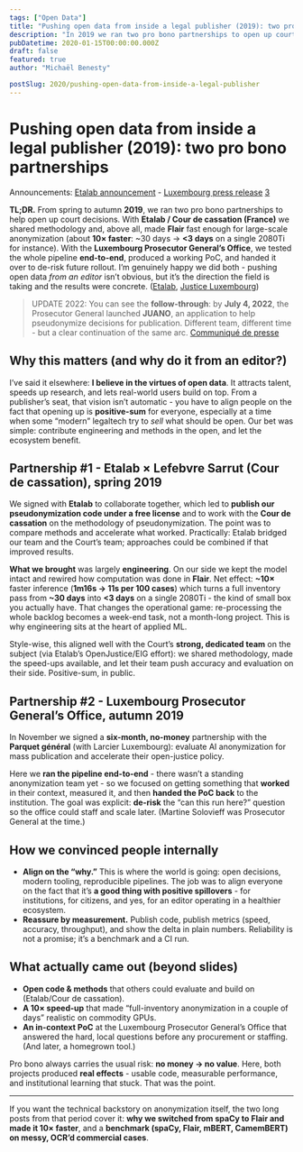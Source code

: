 ```yaml
---
tags: ["Open Data"]
title: "Pushing open data from inside a legal publisher (2019): two pro bono partnerships"
description: "In 2019 we ran two pro bono partnerships to open up court decisions - with Etalab/Cour de cassation and Luxembourg’s Prosecutor General - focusing on engineering speedups for anonymization and an end-to-end PoC."
pubDatetime: 2020-01-15T00:00:00.000Z
draft: false
featured: true
author: "Michaël Benesty"

postSlug: 2020/pushing-open-data-from-inside-a-legal-publisher
---
```


# Pushing open data from inside a legal publisher (2019): two pro bono partnerships

Announcements: [Etalab announcement][1] - [Luxembourg press release][2] [3]

**TL;DR.** From spring to autumn **2019**, we ran two pro bono partnerships to help open up court decisions. With **Etalab / Cour de cassation (France)** we shared methodology and, above all, made **Flair** fast enough for large-scale anonymization (about **10× faster**: ~30 days -> **<3 days** on a single 2080Ti for instance). With the **Luxembourg Prosecutor General’s Office**, we tested the whole pipeline **end-to-end**, produced a working PoC, and handed it over to de-risk future rollout. I’m genuinely happy we did both - pushing open data *from an editor* isn’t obvious, but it’s the direction the field is taking and the results were concrete. ([Etalab][1], [Justice Luxembourg][2])

> UPDATE 2022: You can see the **follow-through**: by **July 4, 2022**, the Prosecutor General launched **JUANO**, an application to help pseudonymize decisions for publication. Different team, different time - but a clear continuation of the same arc. [Communiqué de presse][3]

<!-- more -->

## Why this matters (and why do it from an editor?)

I’ve said it elsewhere: **I believe in the virtues of open data**. It attracts talent, speeds up research, and lets real-world users build on top. From a publisher’s seat, that vision isn’t automatic - you have to align people on the fact that opening up is **positive-sum** for everyone, especially at a time when some “modern” legaltech try to *sell* what should be open. Our bet was simple: contribute engineering and methods in the open, and let the ecosystem benefit.

## Partnership #1 - Etalab × Lefebvre Sarrut (Cour de cassation), spring 2019

We signed with **Etalab** to collaborate together, which led to **publish our pseudonymization code under a free license** and to work with the **Cour de cassation** on the methodology of pseudonymization. The point was to compare methods and accelerate what worked. Practically: Etalab bridged our team and the Court’s team; approaches could be combined if that improved results.

**What we brought** was largely **engineering**. On our side we kept the model intact and rewired how computation was done in **Flair**. Net effect: **~10×** faster inference (**1m16s -> 11s per 100 cases**) which turns a full inventory pass from **~30 days** into **<3 days** on a single 2080Ti - the kind of small box you actually have. That changes the operational game: re-processing the whole backlog becomes a week-end task, not a month-long project. This is why engineering sits at the heart of applied ML.

Style-wise, this aligned well with the Court’s **strong, dedicated team** on the subject (via Etalab’s OpenJustice/EIG effort): we shared methodology, made the speed-ups available, and let their team push accuracy and evaluation on their side. Positive-sum, in public.

## Partnership #2 - Luxembourg Prosecutor General’s Office, autumn 2019

In November we signed a **six-month, no-money** partnership with the **Parquet général** (with Larcier Luxembourg): evaluate AI anonymization for mass publication and accelerate their open-justice policy.

Here we **ran the pipeline end-to-end** - there wasn’t a standing anonymization team yet - so we focused on getting something that **worked** in their context, measured it, and then **handed the PoC back** to the institution. The goal was explicit: **de-risk** the “can this run here?” question so the office could staff and scale later. (Martine Solovieff was Prosecutor General at the time.)

## How we convinced people internally

* **Align on the “why.”** This is where the world is going: open decisions, modern tooling, reproducible pipelines. The job was to align everyone on the fact that it’s **a good thing with positive spillovers** - for institutions, for citizens, and yes, for an editor operating in a healthier ecosystem.
* **Reassure by measurement.** Publish code, publish metrics (speed, accuracy, throughput), and show the delta in plain numbers. Reliability is not a promise; it’s a benchmark and a CI run.

## What actually came out (beyond slides)

* **Open code & methods** that others could evaluate and build on (Etalab/Cour de cassation).
* **A 10× speed-up** that made “full-inventory anonymization in a couple of days” realistic on commodity GPUs.
* **An in-context PoC** at the Luxembourg Prosecutor General’s Office that answered the hard, local questions before any procurement or staffing. (And later, a homegrown tool.)

Pro bono always carries the usual risk: **no money -> no value**. Here, both projects produced **real effects** - usable code, measurable performance, and institutional learning that stuck. That was the point.

---

If you want the technical backstory on anonymization itself, the two long posts from that period cover it: **why we switched from spaCy to Flair and made it 10× faster**, and a **benchmark (spaCy, Flair, mBERT, CamemBERT) on messy, OCR’d commercial cases**.

[1]: https://www.etalab.gouv.fr/la-mission-etalab-et-le-groupe-lefebvre-sarrut-collaborent-accelerer-louverture-des-decisions-de-justice/ "La mission Etalab et le groupe Lefebvre-Sarrut collaborent pour accélérer l’ouverture des décisions de justice – Etalab"
[2]: https://justice.public.lu/content/dam/justice/fr/actualites/2019/COMMUNIQUE-DE-PRESSE-Accord-de-partenariat-Parquet-general-du-Grand-Duche-de-Luxembourg%2C-Lefebvre-Sarrut-et-Larcier-Luxembourg.pdf "Communiqué de presse du Parquet général, de Lefebvre Sarrut et Larcier Luxembourg"
[3]: https://justice.public.lu/fr/actualites/2022/07/communique-parquet-general-juano.html "Communiqué de presse du Parquet général" 